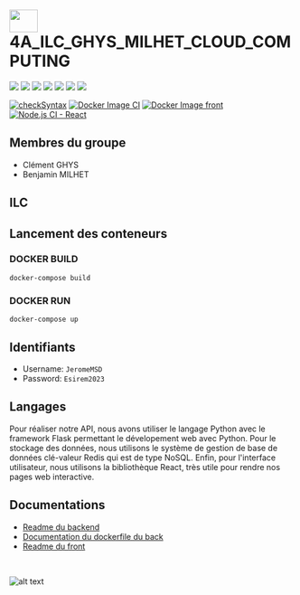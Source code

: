 #  <img src="https://github.com/benjamin-milhet/4A_ILC_GHYS_MILHET_CLOUD_COMPUTING/blob/main/images/logo-redbird.png" height="40" width="50" /> 4A_ILC_GHYS_MILHET_CLOUD_COMPUTING

<img src="https://img.shields.io/badge/Python-FFD43B?style=for-the-badge&logo=python&logoColor=blue" /> <img src="https://img.shields.io/badge/redis-%23DD0031.svg?&style=for-the-badge&logo=redis&logoColor=white" /> <img src="https://img.shields.io/badge/TypeScript-007ACC?style=for-the-badge&logo=typescript&logoColor=white" /> <img src="https://img.shields.io/badge/React-20232A?style=for-the-badge&logo=react&logoColor=61DAFB" /> <img src="https://img.shields.io/badge/Docker-2CA5E0?style=for-the-badge&logo=docker&logoColor=white" /> <img src="https://img.shields.io/badge/GitHub_Actions-2088FF?style=for-the-badge&logo=github-actions&logoColor=white" /> <img src="https://img.shields.io/badge/GitHub-100000?style=for-the-badge&logo=github&logoColor=white" />


[![checkSyntax](https://github.com/benjamin-milhet/4A_ILC_GHYS_MILHET_CLOUD_COMPUTING/actions/workflows/CheckSyntax.yml/badge.svg)](https://github.com/benjamin-milhet/4A_ILC_GHYS_MILHET_CLOUD_COMPUTING/actions/workflows/CheckSyntax.yml)
[![Docker Image CI](https://github.com/benjamin-milhet/4A_ILC_GHYS_MILHET_CLOUD_COMPUTING/actions/workflows/docker-image.yml/badge.svg)](https://github.com/benjamin-milhet/4A_ILC_GHYS_MILHET_CLOUD_COMPUTING/actions/workflows/docker-image.yml)
[![Docker Image front](https://github.com/benjamin-milhet/4A_ILC_GHYS_MILHET_CLOUD_COMPUTING/actions/workflows/docker-image-front.yml/badge.svg)](https://github.com/benjamin-milhet/4A_ILC_GHYS_MILHET_CLOUD_COMPUTING/actions/workflows/docker-image-front.yml)
[![Node.js CI - React](https://github.com/benjamin-milhet/4A_ILC_GHYS_MILHET_CLOUD_COMPUTING/actions/workflows/node.js.yml/badge.svg)](https://github.com/benjamin-milhet/4A_ILC_GHYS_MILHET_CLOUD_COMPUTING/actions/workflows/node.js.yml)


## Membres du groupe
 - Clément GHYS
 - Benjamin MILHET
 
## ILC

## Lancement des conteneurs

### DOCKER BUILD 
```
docker-compose build
```

### DOCKER RUN
```
docker-compose up
```

## Identifiants

- Username: ```JeromeMSD```
- Password: ```Esirem2023```


## Langages
Pour réaliser notre API, nous avons utiliser le langage Python avec le framework Flask permettant le dévelopement web avec Python. Pour le stockage des données, nous utilisons le système de gestion de base de données clé-valeur Redis qui est de type NoSQL. Enfin, pour l'interface utilisateur, nous utilisons la bibliothèque React, très utile pour rendre nos pages web interactive.


## Documentations

 - [Readme du backend](https://github.com/benjamin-milhet/4A_ILC_GHYS_MILHET_CLOUD_COMPUTING/blob/main/back/README.md)
 - [Documentation du dockerfile du back](https://github.com/benjamin-milhet/4A_ILC_GHYS_MILHET_CLOUD_COMPUTING/blob/main/back/Readme-Dockerfile.md)
 - [Readme du front](https://github.com/benjamin-milhet/4A_ILC_GHYS_MILHET_CLOUD_COMPUTING/blob/main/front/README.md)
 

</br>


![alt text](https://github.com/benjamin-milhet/4A_ILC_GHYS_MILHET_CLOUD_COMPUTING/blob/main/images/meme.jpg?raw=true)

